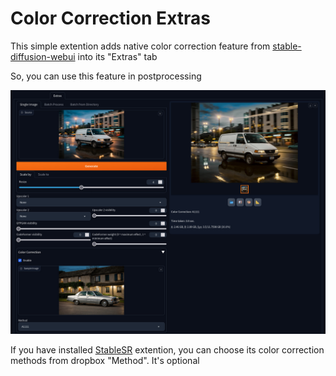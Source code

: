 # Color Correction Extras

This simple extention adds native color correction feature from [stable-diffusion-webui](https://github.com/AUTOMATIC1111/stable-diffusion-webui) into its "Extras" tab

So, you can use this feature in postprocessing

![](images/img1.jpg)

If you have installed [StableSR](https://github.com/pkuliyi2015/sd-webui-stablesr) extention, you can choose its color correction methods from dropbox "Method". It's optional
